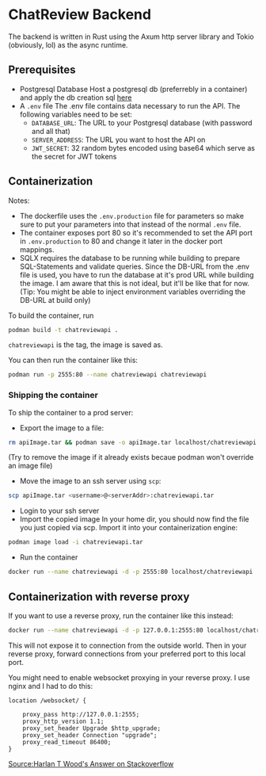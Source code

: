 # ChatReview Backend

The backend is written in Rust using the Axum http server library and Tokio (obviously, lol)
as the async runtime.

## Prerequisites

- Postgresql Database
    Host a postgresql db (preferrebly in a container) and apply the db creation sql [here](../db/create_db.sql)
- A `.env` file
    The .env file contains data necessary to run the API. The following variables need to be set:
    - `DATABASE_URL`: The URL to your Postgresql database (with password and all that)
    - `SERVER_ADDRESS`: The URL you want to host the API on
    - `JWT_SECRET`: 32 random bytes encoded using base64 which serve as the secret for JWT tokens

## Containerization

Notes:
- The dockerfile uses the `.env.production` file for parameters so make sure to put your parameters into that instead of the normal `.env` file.
- The container exposes port 80 so it's recommended to set the API port in `.env.production` to 80 and change it later in the docker port mappings.
- SQLX requires the database to be running while building to prepare SQL-Statements and validate queries. Since the DB-URL from the .env file is used, you have to run the database at it's prod URL while building the image.
    I am aware that this is not ideal, but it'll be like that for now. (Tip: You might be able to inject environment variables overriding the DB-URL at build only)

To build the container, run
```sh
podman build -t chatreviewapi .
```
`chatreviewapi` is the tag, the image is saved as.

You can then run the container like this:
```sh
podman run -p 2555:80 --name chatreviewapi chatreviewapi
```

### Shipping the container

To ship the container to a prod server:

- Export the image to a file:
```sh
rm apiImage.tar && podman save -o apiImage.tar localhost/chatreviewapi:latest
```
(Try to remove the image if it already exists becaue podman won't override an image file)
- Move the image to an ssh server using `scp`:
```sh
scp apiImage.tar <username>@<serverAddr>:chatreviewapi.tar
```
- Login to your ssh server
- Import the copied image
    In your home dir, you should now find the file you just copied via scp.
    Import it into your containerization engine:
```sh
podman image load -i chatreviewapi.tar
```
- Run the container
```sh
docker run --name chatreviewapi -d -p 2555:80 localhost/chatreviewapi
```

## Containerization with reverse proxy

If you want to use a reverse proxy, run the container like this instead:
```sh
docker run --name chatreviewapi -d -p 127.0.0.1:2555:80 localhost/chatreviewapi
```
This will not expose it to connection from the outside world.
Then in your reverse proxy, forward connections from your preferred port to this local port.

You might need to enable websocket proxying in your reverse proxy.
I use nginx and I had to do this:
```nginx
location /websocket/ {

    proxy_pass ​http://127.0.0.1:2555;
    proxy_http_version 1.1;
    proxy_set_header Upgrade $http_upgrade;
    proxy_set_header Connection "upgrade";
    proxy_read_timeout 86400;
}
```
[Source:Harlan T Wood's Answer on Stackoverflow](https://stackoverflow.com/a/14969925)